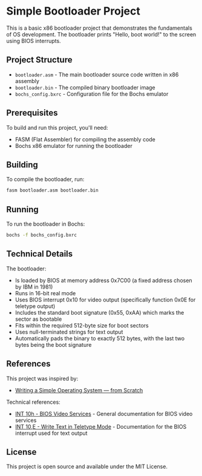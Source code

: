 # Simple Bootloader Project

This is a basic x86 bootloader project that demonstrates the fundamentals of OS development. The bootloader prints "Hello, boot world!" to the screen using BIOS interrupts.

## Project Structure

- `bootloader.asm` - The main bootloader source code written in x86 assembly
- `bootloader.bin` - The compiled binary bootloader image
- `bochs_config.bxrc` - Configuration file for the Bochs emulator

## Prerequisites

To build and run this project, you'll need:
- FASM (Flat Assembler) for compiling the assembly code
- Bochs x86 emulator for running the bootloader

## Building

To compile the bootloader, run:
```bash
fasm bootloader.asm bootloader.bin
```

## Running

To run the bootloader in Bochs:
```bash
bochs -f bochs_config.bxrc
```

## Technical Details

The bootloader:
- Is loaded by BIOS at memory address 0x7C00 (a fixed address chosen by IBM in 1981)
- Runs in 16-bit real mode
- Uses BIOS interrupt 0x10 for video output (specifically function 0x0E for teletype output)
- Includes the standard boot signature (0x55, 0xAA) which marks the sector as bootable
- Fits within the required 512-byte size for boot sectors
- Uses null-terminated strings for text output
- Automatically pads the binary to exactly 512 bytes, with the last two bytes being the boot signature

## References

This project was inspired by:
- [Writing a Simple Operating System — from Scratch](https://www.youtube.com/watch?v=EzjnaMGxFko)

Technical references:
- [INT 10h - BIOS Video Services](https://stanislavs.org/helppc/int_10.html) - General documentation for BIOS video services
- [INT 10,E - Write Text in Teletype Mode](https://stanislavs.org/helppc/int_10-e.html) - Documentation for the BIOS interrupt used for text output


## License

This project is open source and available under the MIT License. 
